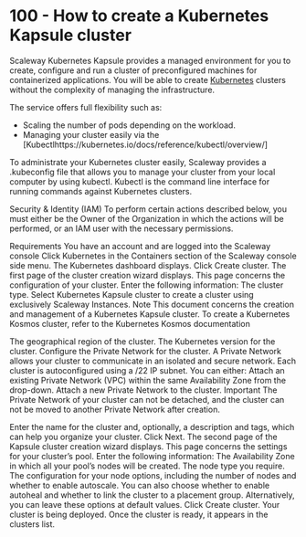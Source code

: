 # 100 - How to create a Kubernetes Kapsule cluster

Scaleway Kubernetes Kapsule provides a managed environment for you to create, configure and run a cluster of preconfigured machines for containerized applications. You will be able to create [Kubernetes](https://kubernetes.io/) clusters without the complexity of managing the infrastructure.

The service offers full flexibility such as:

- Scaling the number of pods depending on the workload.
- Managing your cluster easily via the [Kubectlhttps://kubernetes.io/docs/reference/kubectl/overview/]

To administrate your Kubernetes cluster easily, Scaleway provides a .kubeconfig file that allows you to manage your cluster from your local computer by using kubectl. Kubectl
 is the command line interface for running commands against Kubernetes clusters.

Security & Identity (IAM)
To perform certain actions described below, you must either be the Owner of the Organization in which the actions will be performed, or an IAM user with the necessary permissions.

Requirements
You have an account and are logged into the Scaleway console
Click Kubernetes in the Containers section of the Scaleway console
 side menu. The Kubernetes dashboard displays.
Click Create cluster. The first page of the cluster creation wizard displays.
This page concerns the configuration of your cluster. Enter the following information:
The cluster type. Select Kubernetes Kapsule cluster to create a cluster using exclusively Scaleway Instances.
Note
This document concerns the creation and management of a Kubernetes Kapsule cluster. To create a Kubernetes Kosmos cluster, refer to the Kubernetes Kosmos documentation

The geographical region of the cluster.
The Kubernetes version for the cluster.
Configure the Private Network for the cluster. A Private Network allows your cluster to communicate in an isolated and secure network. Each cluster is autoconfigured using a /22 IP subnet. You can either:
Attach an existing Private Network (VPC) within the same Availability Zone from the drop-down.
Attach a new Private Network to the cluster.
Important
The Private Network of your cluster can not be detached, and the cluster can not be moved to another Private Network after creation.

Enter the name for the cluster and, optionally, a description and tags, which can help you organize your cluster.
Click Next. The second page of the Kapsule cluster creation wizard displays.
This page concerns the settings for your cluster’s pool. Enter the following information:
The Availability Zone in which all your pool’s nodes will be created.
The node type you require.
The configuration for your node options, including the number of nodes and whether to enable autoscale. You can also choose whether to enable autoheal and whether to link the cluster to a placement group. Alternatively, you can leave these options at default values.
Click Create cluster. Your cluster is being deployed. Once the cluster is ready, it appears in the clusters list.
